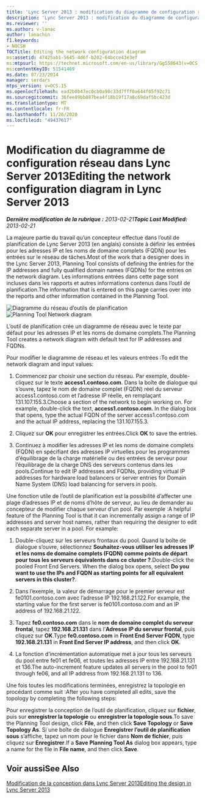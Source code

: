 ```yaml
---
title: 'Lync Server 2013 : modification du diagramme de configuration réseau'
description: 'Lync Server 2013 : modification du diagramme de configuration réseau.'
ms.reviewer: ''
ms.author: v-lanac
author: lanachin
f1.keywords:
- NOCSH
TOCTitle: Editing the network configuration diagram
ms:assetid: 47425ab1-5645-4d6f-b202-64bcce43e3ef
ms:mtpsurl: https://technet.microsoft.com/en-us/library/Gg558643(v=OCS.15)
ms:contentKeyID: 51541469
ms.date: 07/23/2014
manager: serdars
mtps_version: v=OCS.15
ms.openlocfilehash: ead2b0b47ec0cb0a98c33d7fff0a644f05f92c71
ms.sourcegitcommit: 36fee89bb887bea4f18b19f17a8c69daf5bc423d
ms.translationtype: MT
ms.contentlocale: fr-FR
ms.lasthandoff: 11/26/2020
ms.locfileid: "49437617"
---
```

# <a name="editing-the-network-configuration-diagram-in-lync-server-2013"></a><span data-ttu-id="0cdc6-103">Modification du diagramme de configuration réseau dans Lync Server 2013</span><span class="sxs-lookup"><span data-stu-id="0cdc6-103">Editing the network configuration diagram in Lync Server 2013</span></span>

<div data-xmlns="http://www.w3.org/1999/xhtml">

<div class="topic" data-xmlns="http://www.w3.org/1999/xhtml" data-msxsl="urn:schemas-microsoft-com:xslt" data-cs="https://msdn.microsoft.com/">

<div data-asp="https://msdn2.microsoft.com/asp">



</div>

<div id="mainSection">

<div id="mainBody"><span data-ttu-id="0cdc6-104">

<span> </span></span><span class="sxs-lookup"><span data-stu-id="0cdc6-104">

<span> </span></span></span>

<span data-ttu-id="0cdc6-105">_**Dernière modification de la rubrique :** 2013-02-21_</span><span class="sxs-lookup"><span data-stu-id="0cdc6-105">_**Topic Last Modified:** 2013-02-21_</span></span>

<span data-ttu-id="0cdc6-106">La majeure partie du travail qu’un concepteur effectue dans l’outil de planification de Lync Server 2013 (en anglais) consiste à définir les entrées pour les adresses IP et les noms de domaine complets (FQDN) pour les entrées sur le réseau de tâches.</span><span class="sxs-lookup"><span data-stu-id="0cdc6-106">Most of the work that a designer does in the Lync Server 2013, Planning Tool consists of defining the entries for the IP addresses and fully qualified domain names (FQDNs) for the entries on the network diagram.</span></span> <span data-ttu-id="0cdc6-107">Les informations entrées dans cette page sont incluses dans les rapports et autres informations contenus dans l’outil de planification.</span><span class="sxs-lookup"><span data-stu-id="0cdc6-107">The information that is entered on this page carries over into the reports and other information contained in the Planning Tool.</span></span>

<span data-ttu-id="0cdc6-108">![Diagramme du réseau d’outils de planification](images/Gg558643.eeabee2d-698c-4b79-baa5-caa4cfb7edb3(OCS.15).jpg "Diagramme du réseau d’outils de planification")</span><span class="sxs-lookup"><span data-stu-id="0cdc6-108">![Planning Tool Network diagram](images/Gg558643.eeabee2d-698c-4b79-baa5-caa4cfb7edb3(OCS.15).jpg "Planning Tool Network diagram")</span></span>

<span data-ttu-id="0cdc6-109">L’outil de planification crée un diagramme de réseau avec le texte par défaut pour les adresses IP et les noms de domaine complets.</span><span class="sxs-lookup"><span data-stu-id="0cdc6-109">The Planning Tool creates a network diagram with default text for IP addresses and FQDNs.</span></span>

<span data-ttu-id="0cdc6-110">Pour modifier le diagramme de réseau et les valeurs entrées :</span><span class="sxs-lookup"><span data-stu-id="0cdc6-110">To edit the network diagram and input values:</span></span>

1.  <span data-ttu-id="0cdc6-p102">Commencez par choisir une section du réseau. Par exemple, double-cliquez sur le texte **access1.contoso.com**. Dans la boîte de dialogue qui s’ouvre, tapez le nom de domaine complet (FQDN) réel du serveur access1.contoso.com et l’adresse IP réelle, en remplaçant 131.107.155.3.</span><span class="sxs-lookup"><span data-stu-id="0cdc6-p102">Choose a section of the network to begin working on. For example, double-click the text, **access1.contoso.com**. In the dialog box that opens, type the actual FQDN of the server access1.contoso.com and the actual IP address, replacing the 131.107.155.3.</span></span>

2.  <span data-ttu-id="0cdc6-114">Cliquez sur **OK** pour enregistrer les entrées.</span><span class="sxs-lookup"><span data-stu-id="0cdc6-114">Click **OK** to save the entries.</span></span>

3.  <span data-ttu-id="0cdc6-115">Continuez à modifier les adresses IP et les noms de domaine complets (FQDN) en spécifiant des adresses IP virtuelles pour les programmes d’équilibrage de la charge matérielle ou des entrées de serveur pour l’équilibrage de la charge DNS des serveurs contenus dans les pools.</span><span class="sxs-lookup"><span data-stu-id="0cdc6-115">Continue to edit IP addresses and FQDNs, providing virtual IP addresses for hardware load balancers or server entries for Domain Name System (DNS) load balancing for servers in pools.</span></span>

<span data-ttu-id="0cdc6-p103">Une fonction utile de l’outil de planification est la possibilité d’affecter une plage d’adresses IP et de noms d’hôte de serveur, au lieu de demander au concepteur de modifier chaque serveur d’un pool. Par exemple :</span><span class="sxs-lookup"><span data-stu-id="0cdc6-p103">A helpful feature of the Planning Tool is that it can incrementally assign a range of IP addresses and server host names, rather than requiring the designer to edit each separate server in a pool. For example:</span></span>

1.  <span data-ttu-id="0cdc6-p104">Double-cliquez sur les serveurs frontaux du pool. Quand la boîte de dialogue s’ouvre, sélectionnez **Souhaitez-vous utiliser les adresses IP et les noms de domaine complets (FQDN) comme points de départ pour tous les serveurs équivalents dans ce cluster ?**.</span><span class="sxs-lookup"><span data-stu-id="0cdc6-p104">Double-click the pooled Front End Servers. When the dialog box opens, select **Do you want to use the IPs and FQDN as starting points for all equivalent servers in this cluster?**.</span></span>

2.  <span data-ttu-id="0cdc6-120">Dans l’exemple, la valeur de démarrage pour le premier serveur est fe0101.contoso.com avec l’adresse IP 192.168.21.122.</span><span class="sxs-lookup"><span data-stu-id="0cdc6-120">For example, the starting value for the first server is fe0101.contoso.com and an IP address of 192.168.21.122.</span></span>

3.  <span data-ttu-id="0cdc6-121">Tapez **fe0.contoso.com** dans le **nom de domaine complet du serveur frontal**, tapez **192.168.21.131** dans l’**Adresse IP du serveur frontal**, puis cliquez sur **OK**.</span><span class="sxs-lookup"><span data-stu-id="0cdc6-121">Type **fe0.contoso.com** in **Front End Server FQDN**, type **192.168.21.131** in **Front End Server IP address**, and then click **OK**.</span></span>

4.  <span data-ttu-id="0cdc6-122">La fonction d’incrémentation automatique met à jour tous les serveurs du pool entre fe01 et fe06, et toutes les adresses IP entre 192.168.21.131 et 136.</span><span class="sxs-lookup"><span data-stu-id="0cdc6-122">The auto-increment feature updates all servers in the pool to fe01 through fe06, and all IP address from 192.168.21.131 to 136.</span></span>

<span data-ttu-id="0cdc6-123">Une fois toutes les modifications terminées, enregistrez la topologie en procédant comme suit :</span><span class="sxs-lookup"><span data-stu-id="0cdc6-123">After you have completed all edits, save the topology by completing the following steps:</span></span>

<span data-ttu-id="0cdc6-124">Pour enregistrer la conception de l’outil de planification, cliquez sur **fichier**, puis sur **enregistrer la topologie** ou **enregistrer la topologie sous**.</span><span class="sxs-lookup"><span data-stu-id="0cdc6-124">To save the Planning Tool design, click **File**, and then click **Save Topology** or **Save Topology As**.</span></span> <span data-ttu-id="0cdc6-125">Si une boîte de dialogue **Enregistrer l’outil de planification sous** s’affiche, tapez un nom pour le fichier dans **Nom de fichier**, puis cliquez sur **Enregistrer**.</span><span class="sxs-lookup"><span data-stu-id="0cdc6-125">If a **Save Planning Tool As** dialog box appears, type a name for the file in **File name**, and then click **Save**.</span></span>

<div>

## <a name="see-also"></a><span data-ttu-id="0cdc6-126">Voir aussi</span><span class="sxs-lookup"><span data-stu-id="0cdc6-126">See Also</span></span>


[<span data-ttu-id="0cdc6-127">Modification de la conception dans Lync Server 2013</span><span class="sxs-lookup"><span data-stu-id="0cdc6-127">Editing the design in Lync Server 2013</span></span>](lync-server-2013-editing-the-design.md)  
  

<span data-ttu-id="0cdc6-128"></div>

</div>

<span> </span>

</div>

</div>

</span><span class="sxs-lookup"><span data-stu-id="0cdc6-128"></div>

</div>

<span> </span>

</div>

</div>

</span></span></div>

